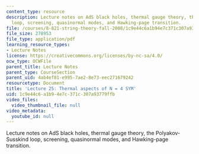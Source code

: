 ```yaml
---
content_type: resource
description: Lecture notes on AdS black holes, thermal gauge theory, the Polyakov-Susskind
  loop, screening, quasinormal modes, and Hawking-page transition.
file: /courses/8-821-string-theory-fall-2008/1c9e44c6a1b94e7c371c307a93779ffb_lecture25.pdf
file_size: 278953
file_type: application/pdf
learning_resource_types:
- Lecture Notes
license: https://creativecommons.org/licenses/by-nc-sa/4.0/
ocw_type: OCWFile
parent_title: Lecture Notes
parent_type: CourseSection
parent_uid: 4ab4ef81-e995-7ae2-8e73-eec271679242
resourcetype: Document
title: 'Lecture 25: Thermal aspects of N = 4 SYM'
uid: 1c9e44c6-a1b9-4e7c-371c-307a93779ffb
video_files:
  video_thumbnail_file: null
video_metadata:
  youtube_id: null
---
```

Lecture notes on AdS black holes, thermal gauge theory, the Polyakov-Susskind loop, screening, quasinormal modes, and Hawking-page transition.